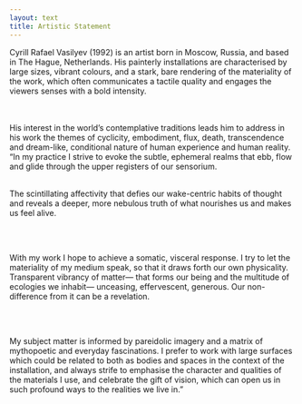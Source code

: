 ```yaml
---
layout: text
title: Artistic Statement
---
```


<div class="about-page">

Cyrill Rafael Vasilyev (1992) is an artist born in Moscow, Russia, and based in The Hague, Netherlands.
His painterly installations are characterised by large sizes, vibrant colours, and a stark, bare rendering of the materiality of the work, which often communicates a tactile quality and engages the viewers senses with a bold intensity.

<br/>
<br/>
His interest in the world’s contemplative traditions leads him to address in his work the themes of cyclicity, embodiment, flux, death, transcendence and dream-like, conditional nature of human experience and human reality.
“In my practice I strive to evoke the subtle, ephemeral realms that ebb, flow and glide through the upper registers of our sensorium.

<br/>
<br/>

The scintillating affectivity that defies our wake-centric habits of thought and reveals a deeper, more nebulous truth of what nourishes us and makes us feel alive.

<br/>
<br/>

With my work I hope to achieve a somatic, visceral response. I try to let the materiality of my medium speak, so that it draws forth our own physicality. Transparent vibrancy of matter— that forms our being and the multitude of ecologies we inhabit— unceasing, effervescent, generous. Our non-difference from it can be a revelation.

<br/>
<br/>

My subject matter is informed by pareidolic imagery and a matrix of mythopoetic and everyday fascinations. I prefer to work with large surfaces which could be related to both as bodies and spaces in the context of the installation, and always strife to emphasise the character and qualities of the materials I use, and celebrate the gift of vision, which can open us in such profound ways to the realities we live in.”

</div>
